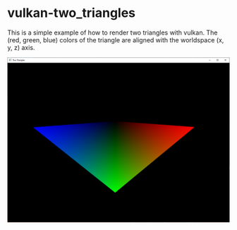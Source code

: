 # vulkan-two_triangles

This is a simple example of how to render two triangles with vulkan. 
The (red, green, blue) colors of the triangle are aligned with the worldspace (x, y, z) axis.

![Alt text](screenshot.PNG?raw=true "Screenshot")
